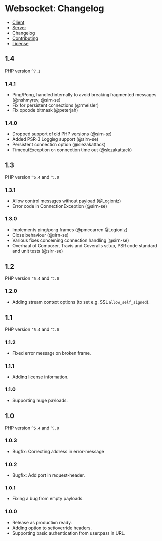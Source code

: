 # Websocket: Changelog

- [Client](Client.md)
- [Server](Server.md)
- Changelog
- [Contributing](Contributing.md)
- [License](COPYING.md)

## 1.4

PHP version `^7.1`

### 1.4.1

 * Ping/Pong, handled internally to avoid breaking fragmented messages (@nshmyrev, @sirn-se)
 * Fix for persistent connections (@rmeisler)
 * Fix opcode bitmask (@peterjah)

### 1.4.0

 * Dropped support of old PHP versions (@sirn-se)
 * Added PSR-3 Logging support (@sirn-se)
 * Persistent connection option (@slezakattack)
 * TimeoutException on connection time out (@slezakattack)

## 1.3

PHP version `^5.4` and `^7.0`

### 1.3.1

 * Allow control messages without payload (@Logioniz)
 * Error code in ConnectionException (@sirn-se)

### 1.3.0

 * Implements ping/pong frames (@pmccarren @Logioniz)
 * Close behaviour (@sirn-se)
 * Various fixes concerning connection handling (@sirn-se)
 * Overhaul of Composer, Travis and Coveralls setup, PSR code standard and unit tests (@sirn-se)

## 1.2

PHP version `^5.4` and `^7.0`

### 1.2.0

 * Adding stream context options (to set e.g. SSL `allow_self_signed`).

## 1.1

PHP version `^5.4` and `^7.0`

### 1.1.2

 * Fixed error message on broken frame.

### 1.1.1

 * Adding license information.

### 1.1.0

 * Supporting huge payloads.

## 1.0

PHP version `^5.4` and `^7.0`

### 1.0.3

 * Bugfix: Correcting address in error-message

### 1.0.2

 * Bugfix: Add port in request-header.

### 1.0.1

 * Fixing a bug from empty payloads.

### 1.0.0

 * Release as production ready.
 * Adding option to set/override headers.
 * Supporting basic authentication from user:pass in URL.

